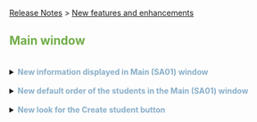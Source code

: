 [Release Notes](../README.md) > [New features and enhancements](README.md) 

## <span style="color:#70ad47">Main window</span>

<br>
<details>
<summary><span style="color:#88AEC9"><b>New information displayed in Main (SA01) window</b></span></summary>
<br>

<p>&nbsp;&nbsp;<font size="2" font color="#424747"><i><b>Benefit</b>: The <b>Main (SA01)</b> window will now display only the most needed information.</i></font></p>

<p>&nbsp;&nbsp;Now, the fields displayed in the <b>Main (SA01)</b> window are <i>first name, last name, course and city </i>. We have made the following changes:</p>
<dl>
<li> Deleted deprecated fields:</li>
    <dd>- <i> Address </i> </dd>
<li> Deleted fields from default view:</li>
    <dd>- <i> Email </i> </dd>
    <dd>- <i> Phone </i> </dd>
    <dd>- <i> Country </i> </dd>
    <dd>- <i> University </i> </dd>
<li> Added new field:</li>
    <dd>- <i>City </i> </dd>
</dl>
</details>

<br>
<details>
<summary><span style="color:#88AEC9"><b>New default order of the students in the Main (SA01) window</b></span></summary>
<br>

<p>&nbsp;&nbsp;<font size="2"><i><b>Benefit</b>: The user can now see the most recently updated entries first</i></font></p>

<p>&nbsp;&nbsp;The <b>Main (SA01)</b> window now displays the most recent students first.</p>
</details>

<br>
<details>
<summary><span style="color:#88AEC9"><b>New look for the Create student button</b></span></summary>
<br>

<p>&nbsp;&nbsp;<font size="2"><i><b>Benefit</b>: The <b>Create student</b> button is now more visible and intuitive.</i></font></p>

<p>&nbsp;&nbsp;The <b>Create student</b> button's look, in the <b>Main (SA01)</b> window, has been updated to be more accessible.</p>
</details>
